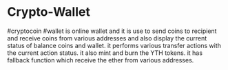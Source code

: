 # Crypto-Wallet
#cryptocoin #wallet is online wallet and it is use to send coins to recipient and receive coins from various addresses and also display the current status of balance coins and wallet. it performs various transfer actions with the current action status. it also mint and burn the YTH tokens. it has fallback function which receive the ether from various addresses.
